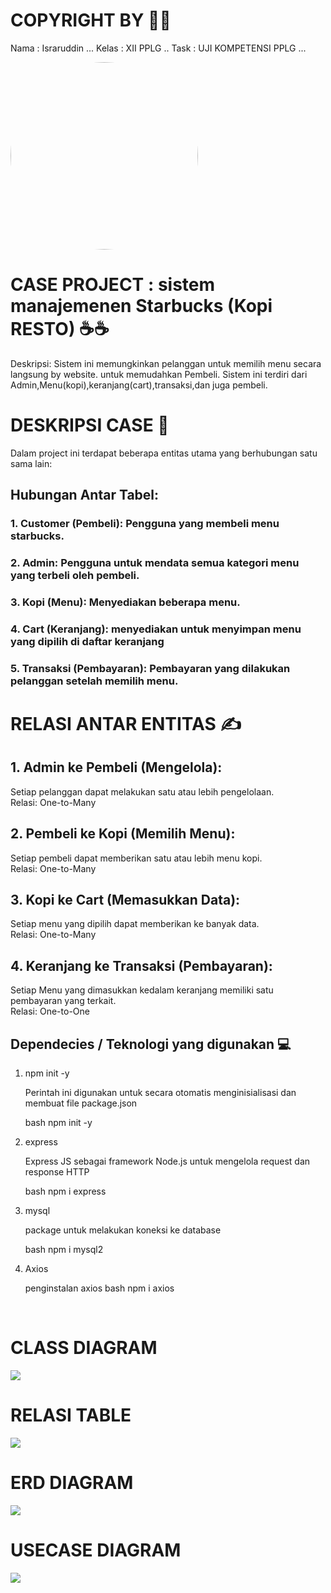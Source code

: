 # COPYRIGHT BY 🐣🐣

Nama : Israruddin ...
Kelas : XII PPLG .. 
Task : UJI KOMPETENSI PPLG ...


<img src="./israruddinimg.jpg" width="300" style="border-radius: 50%;">

# CASE PROJECT : sistem manajemenen Starbucks (Kopi RESTO) ☕☕

Deskripsi: Sistem ini memungkinkan pelanggan untuk memilih menu secara langsung by website. untuk memudahkan Pembeli. Sistem ini terdiri dari Admin,Menu(kopi),keranjang(cart),transaksi,dan juga pembeli.

# DESKRIPSI CASE 🤳

Dalam project ini terdapat beberapa entitas utama yang berhubungan satu sama lain:

## Hubungan Antar Tabel:
### 1. Customer (Pembeli): Pengguna yang membeli menu starbucks.
### 2. Admin: Pengguna untuk mendata semua kategori menu yang terbeli oleh pembeli.
### 3. Kopi (Menu): Menyediakan beberapa menu.
### 4. Cart (Keranjang): menyediakan untuk menyimpan menu yang dipilih di daftar keranjang
### 5. Transaksi (Pembayaran): Pembayaran yang dilakukan pelanggan setelah memilih menu.

# RELASI ANTAR ENTITAS ✍

## 1. Admin ke Pembeli (Mengelola):
Setiap pelanggan dapat melakukan satu atau lebih pengelolaan. <br>
Relasi: One-to-Many

## 2. Pembeli ke Kopi (Memilih Menu):
Setiap pembeli dapat memberikan satu atau lebih menu kopi. <br>
Relasi: One-to-Many

## 3. Kopi ke Cart (Memasukkan Data):
Setiap menu yang dipilih dapat memberikan ke banyak data. <br>
Relasi: One-to-Many

## 4. Keranjang ke Transaksi (Pembayaran):
Setiap Menu yang dimasukkan kedalam keranjang memiliki satu pembayaran yang terkait. <br>
Relasi: One-to-One


## Dependecies / Teknologi yang digunakan 💻

1. npm init -y

    Perintah ini digunakan untuk secara otomatis menginisialisasi dan membuat file package.json

    bash
    npm init -y
    

2. express

    Express JS sebagai framework Node.js untuk mengelola request dan response HTTP

    bash
   npm i express
    

3. mysql

    package untuk melakukan koneksi ke database

    bash
    npm i mysql2
    

4. Axios

    penginstalan axios
    bash
    npm i axios
    


<br>
    

# CLASS DIAGRAM 
<img src="./ClassDiagramStarbucks.png">
 

<br>

# RELASI TABLE
<img src="./relasiTable.png">

<br>

# ERD DIAGRAM
<img src="./ERD_DIAGRAM.png">

<br>

# USECASE DIAGRAM
<img src="./usecasediagramstarbucks.png">

<br>

